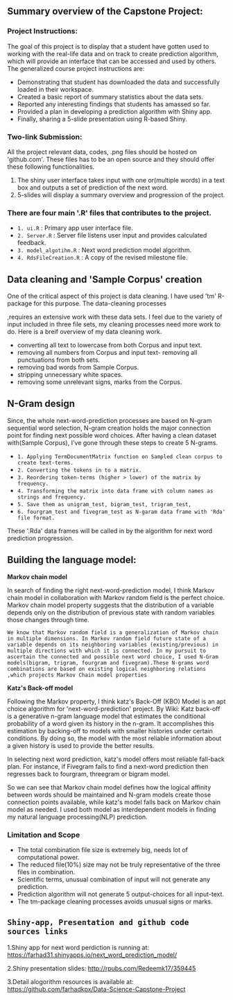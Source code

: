 
## **Summary overview of the Capstone Project:**

### Project Instructions:
The goal of this project is to display that a student have gotten used to working with the real-life data and on track to create prediction algorithm, which will provide an interface that can be accessed and used by others. The generalized course project instructions are:
  - Demonstrating that student has downloaded the data and successfully loaded in their workspace.
  - Created a basic report of summary statistics about the data sets.
  - Reported any interesting findings that students has amassed so far.
  - Provided a plan in developing a prediction algorithm with Shiny app.
  - Finally, sharing a 5-slide presentation using R-based Shiny.

### Two-link Submission:
All the project relevant data, codes, .png  files should be hosted on 'github.com'. These files has to be an open source and they should offer these following functionalities.
1. The shiny user interface takes input with one or(multiple words) in a text box and outputs a set of prediction of the next word.
2. 5-slides will display a summary overview and progression of the project.

### There are four main '.R' files that contributes to the project.
* `1. ui.R` : Primary app user interface file.
* `2. Server.R` : Server file listens user input and provides calculated feedback.
* `3. model_algotihm.R` : Next word prediction model algorithm.
* `4. RdsFileCreation.R` : A copy of the revised milestone file.

## Data cleaning and 'Sample Corpus' creation

One of the critical aspect of this project is data cleaning. I have used 'tm' R-package for this purpose. The data-cleaning processes

,requires an extensive work with these data sets. I feel due to the variety of input included in three file sets, my cleaning processes need more work to do. Here is a breif overview of my data cleaning work.
- converting all text to lowercase from both Corpus and input text.
- removing all numbers from Corpus and input text- removing all punctuations from both sets.
- removing bad words from Sample Corpus.
- stripping unnecessary white spaces.
- removing some unrelevant signs, marks from the Corpus.

## N-Gram design
Since, the whole next-word-prediction processes are based on N-gram sequential word selection, N-gram creation holds the major connection point for finding next possible word choices. After having a clean dataset with(Sample Corpus), I've gone through these steps to create 5 N-grams.

* `1. Applying TermDocumentMatrix function on Sampled clean corpus to create text-terms.`
* `2. Converting the tokens in to a matrix.`
* `3. Reordering token-terms (higher > lower) of the matrix by frequency.`
* `4. Transforming the matrix into data frame with column names as strings and frequency.`
* `5. Save them as unigram_test, bigram_test, trigram_test,`
* `6. fourgram_test and fivegram_test as N-garam data frame with 'Rda' file format.`

These '.Rda' data frames will be called in by the algorithm for next word prediction progression.

## Building the language model:
**Markov chain model**

In search of finding the right next-word-prediction model, I think Markov chain model in collaboration with Markov 
random field is the perfect choice. Markov chain model property suggests that the distribution of a variable depends only on the distribution of previous state with random variables those changes through time.

`We know that Markov random field is a generalization of Markov chain in multiple dimensions. In Markov random field future state of a variable depends on its neighboring variables (existing/previous) in multiple directions with which it is connected.
In my pursuit to ascertain the connected and possible next word choice, I used N-Gram models(bigram, trigram, fourgram and fivegram).These N-grams word combinations are based on existing logical neighboring relations ,which projects Markov Chain model properties`

**Katz's Back-off model**

Following the Markov property, I think katz's Back-Off (KBO) Model is an apt choice algorithm for 'next-word-prediction' project. 
By Wiki: Katz back-off is a generative n-gram language model that estimates the conditional probability of a word given its history in the n-gram. It accomplishes this estimation by backing-off to models with smaller histories under certain conditions. By doing so, the model with the most reliable information about a given history is used to provide the better results.

In selecting next word prediction, katz's model offers most reliable fall-back plan. For instance, if Fivegram fails to find a next-word prediction then regresses back to fourgram, threegram or bigram model.

So we can see that Markov chain model defines how the logical affinity between words should be maintained and N-gram models create those connection points available, while katz's model falls back on Markov chain model as needed. I used both model as interdependent models in finding my natural language processing(NLP) prediction.
                                  
### Limitation and Scope
* The total combination file size is extremely big, needs lot of computational power.
* The reduced file(10%) size may not be truly representative of the three files in combination.
* Scientific terms, unusual combination of input will not generate any prediction.
* Prediction algorithm will not generate 5 output-choices for all input-text.
* The tm-package cleaning processes avoids unusual signs or marks.

## **`Shiny-app, Presentation and github code sources links`**

1.Shiny app for next word perdiction is running at: https://farhad31.shinyapps.io/next_word_prediction_model/

2.Shiny presentation slides: http://rpubs.com/Redeemk17/359445

3.Detail alogorithm resources is available at: https://github.com/farhadkpx/Data-Science-Capstone-Project


